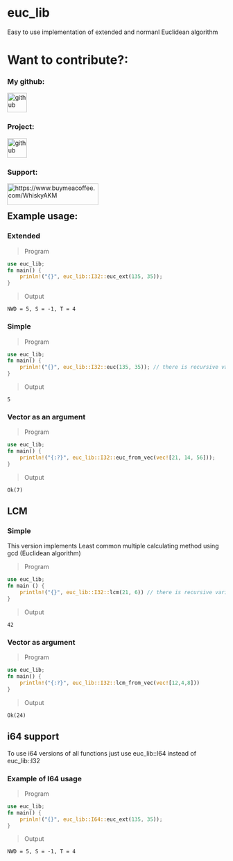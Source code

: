 # euc_lib
Easy to use implementation of extended and normanl Euclidean algorithm

# Want to contribute?:
### My github:
<a href="https://github.com/PTFOPlayer">
<img src="https://cdn.jsdelivr.net/npm/simple-icons@3.0.1/icons/github.svg" height="45px" alt="github" />
</a>

### Project:
<a href="https://github.com/PTFOPlayer/euclides">
<img src="https://cdn.jsdelivr.net/npm/simple-icons@3.0.1/icons/github.svg" height="45px" alt="github" />
</a>

### Support:
<p><a href="https://www.buymeacoffee.com/WhiskyAKM"> <img align="left" src="https://cdn.buymeacoffee.com/buttons/v2/default-yellow.png" height="50" width="210" alt="https://www.buymeacoffee.com/WhiskyAKM" /></a></p>
<br/>
<br/>

## Example usage:
### Extended
> Program
```rs
use euc_lib;
fn main() {
    prinln!("{}", euc_lib::I32::euc_ext(135, 35));
}
```
> Output
```
NWD = 5, S = -1, T = 4
```
### Simple
> Program
```rs
use euc_lib;
fn main() {
    prinln!("{}", euc_lib::I32::euc(135, 35)); // there is recursive variant too: euc_recursive(135,35)
}
```
> Output
```
5
```
### Vector as an argument
> Program
```rs
use euc_lib;
fn main() {
    println!("{:?}", euc_lib::I32::euc_from_vec(vec![21, 14, 56]));
}
```
> Output
```
Ok(7)
```

## LCM
### Simple
This version implements Least common multiple calculating method using gcd (Euclidean algorithm)
> Program
```rs
use euc_lib;
fn main () {
    println!("{}", euc_lib::I32::lcm(21, 6)) // there is recursive variant too: lcm_recursive
}
```
> Output
```
42
```

### Vector as argument
> Program
```rs
use euc_lib;
fn main() {
    println!("{:?}", euc_lib::I32::lcm_from_vec(vec![12,4,8]))
}
```
> Output
```
Ok(24)
```

## i64 support
To use i64 versions of all functions just use euc_lib::I64 instead of euc_lib::I32
### Example of I64 usage
> Program
```rs
use euc_lib;
fn main() {
    prinln!("{}", euc_lib::I64::euc_ext(135, 35));
}
```
> Output
```
NWD = 5, S = -1, T = 4
```